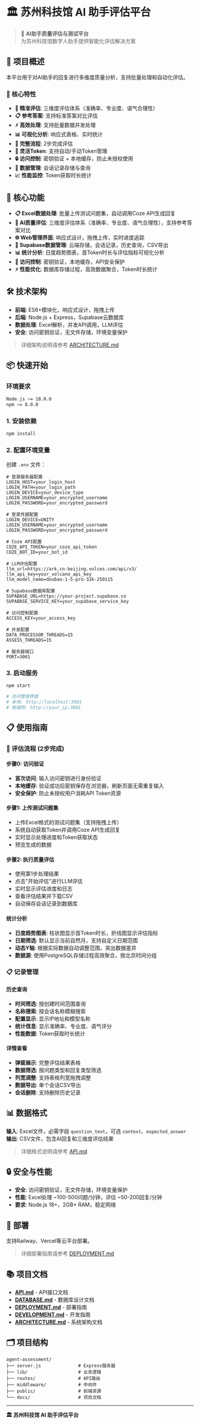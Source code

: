 # 🏛️ 苏州科技馆 AI 助手评估平台

> 🤖 **AI助手质量评估与测试平台**  
> 为苏州科技馆数字人助手提供智能化评估解决方案

## 🎯 项目概述

本平台用于对AI助手的回复进行多维度质量分析，支持批量处理和自动化评估。

### 🌟 核心特性 
- **🎯 精准评估**: 三维度评估体系（准确率、专业度、语气合理性）
- **📋 参考答案**: 支持标准答案对比评估
- **⚡ 高效处理**: 支持批量数据并发处理
- **📊 可视化分析**: 响应式表格、实时统计
- **🔄 完整流程**: 2步完成评估
- **🔑 灵活Token**: 支持自动/手动Token管理
- **🔒 访问控制**: 密钥验证 + 本地缓存，防止未授权使用
- **💾 数据管理**: 会话记录存储与查询
- **📈 性能监控**: Token获取时长统计

## 🚀 核心功能

- **📋 Excel数据处理**: 批量上传测试问题集，自动调用Coze API生成回复
- **🧠 AI质量评估**: 三维度评估体系（准确率、专业度、语气合理性），支持参考答案对比
- **🌐 Web管理界面**: 响应式设计，拖拽上传，实时进度追踪
- **💾 Supabase数据管理**: 云端存储，会话记录，历史查询，CSV导出
- **📊 统计分析**: 日度趋势图表，首Token时长与评估指标可视化分析
- **🔐 访问控制**: 密钥验证，本地缓存，API安全保护
- **⚡ 性能优化**: 数据库存储过程，高效数据聚合，Token时长统计

## 🛠️ 技术架构

- **前端**: ES6+模块化，响应式设计，拖拽上传
- **后端**: Node.js + Express，Supabase云数据库
- **数据处理**: Excel解析，并发API调用，LLM评估
- **安全**: 访问密钥验证，无文件存储，环境变量保护

> 详细架构说明请参考 [ARCHITECTURE.md](docs/ARCHITECTURE.md)

## 📦 快速开始

### 环境要求
```bash
Node.js >= 18.0.0
npm >= 8.0.0
```

### 1. 安装依赖
```bash
npm install
```

### 2. 配置环境变量
创建 `.env` 文件：
```env
# 登录服务器配置
LOGIN_HOST=your_login_host
LOGIN_PATH=your_login_path
LOGIN_DEVICE=your_device_type
LOGIN_USERNAME=your_encrypted_username
LOGIN_PASSWORD=your_encrypted_password

# 登录凭据配置
LOGIN_DEVICE=UNITY
LOGIN_USERNAME=your_encrypted_username
LOGIN_PASSWORD=your_encrypted_password

# Coze API配置
COZE_API_TOKEN=your_coze_api_token
COZE_BOT_ID=your_bot_id

# LLM评估配置
llm_url=https://ark.cn-beijing.volces.com/api/v3/
llm_api_key=your_volcano_api_key
llm_model_name=doubao-1-5-pro-32k-250115

# Supabase数据库配置
SUPABASE_URL=https://your-project.supabase.co
SUPABASE_SERVICE_KEY=your_supabase_service_key

# 访问控制配置
ACCESS_KEY=your_access_key

# 并发配置
DATA_PROCESSOR_THREADS=15
ASSESS_THREADS=15

# 服务器端口
PORT=3001
```

### 3. 启动服务
```bash
npm start

# 访问管理界面
# 本地: http://localhost:3001
# 局域网: http://your_ip:3001
```

## 📋 使用指南

### 🎯 评估流程 (2步完成)

#### 步骤0: 访问验证
- **首次访问**: 输入访问密钥进行身份验证
- **本地缓存**: 验证成功后密钥保存在浏览器，刷新页面无需重复输入
- **安全保护**: 防止未授权用户消耗API Token资源

#### 步骤1: 上传测试问题集
- 上传Excel格式的测试问题集（支持拖拽上传）
- 系统自动获取Token并调用Coze API生成回复
- 实时显示处理进度和Token获取状态
- 预览生成的数据

#### 步骤2: 执行质量评估  
- 使用第1步处理结果
- 点击"开始评估"进行LLM评估
- 实时显示评估进度和日志
- 查看评估结果并下载CSV
- 自动保存会话记录到数据库

#### 统计分析
- **日度趋势图表**: 柱状图显示首Token时长，折线图显示评估指标
- **日期筛选**: 默认显示当前自然月，支持自定义日期范围
- **动态Y轴**: 根据实际数据自动调整范围，突出数据差异
- **数据源**: 使用PostgreSQL存储过程高效聚合，按北京时间分组

### 📋 记录管理

#### 历史查询
- **时间筛选**: 按创建时间范围查询
- **名称搜索**: 按会话名称模糊搜索
- **配置显示**: 显示IP地址和模型名称
- **统计信息**: 显示准确率、专业度、语气评分
- **性能数据**: Token获取时长统计

#### 详情查看
- **弹窗展示**: 完整评估结果表格
- **数据筛选**: 按问题类型和回复类型筛选
- **列宽调整**: 支持表格列宽拖拽调整
- **数据导出**: 单个会话CSV导出
- **会话删除**: 支持删除历史记录

## 📊 数据格式

**输入**: Excel文件，必需字段 `question_text`，可选 `context`、`expected_answer`  
**输出**: CSV文件，包含AI回复和三维度评估结果

> 详细格式说明请参考 [API.md](docs/API.md)

## 🔒 安全与性能

- **安全**: 访问密钥验证，无文件存储，环境变量保护
- **性能**: Excel处理 ~100-500问题/分钟，评估 ~50-200回复/分钟
- **要求**: Node.js 18+，2GB+ RAM，稳定网络

## 🚀 部署

支持Railway、Vercel等云平台部署。

> 详细部署指南请参考 [DEPLOYMENT.md](docs/DEPLOYMENT.md)

## 📚 项目文档

- **[API.md](docs/API.md)** - API接口文档
- **[DATABASE.md](docs/DATABASE.md)** - 数据库设计文档  
- **[DEPLOYMENT.md](docs/DEPLOYMENT.md)** - 部署指南
- **[DEVELOPMENT.md](docs/DEVELOPMENT.md)** - 开发指南
- **[ARCHITECTURE.md](docs/ARCHITECTURE.md)** - 系统架构文档

## 🗂️ 项目结构

```
agent-assessment/
├── server.js              # Express服务器
├── lib/                   # 业务逻辑
├── routes/                # API路由
├── middleware/            # 中间件
├── public/                # 前端资源
└── docs/                  # 项目文档
```



---

**🏛️ 苏州科技馆 AI 助手评估平台**
